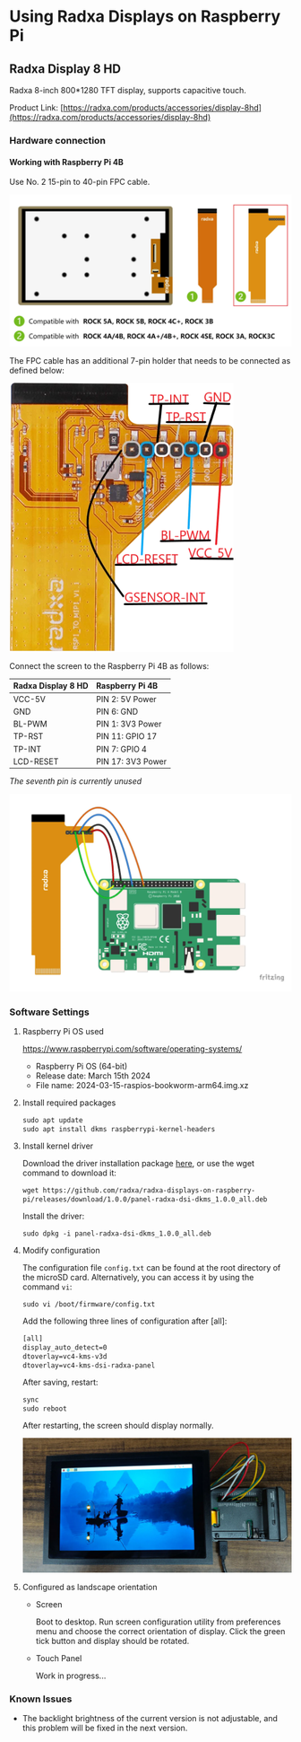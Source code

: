 # Using Radxa Displays on Raspberry Pi

## Radxa Display 8 HD

Radxa 8-inch 800*1280 TFT display, supports capacitive touch.

Product Link: [https://radxa.com/products/accessories/display-8hd](https://radxa.com/products/accessories/display-8hd)

### Hardware connection

#### Working with Raspberry Pi 4B

Use No. 2 15-pin to 40-pin FPC cable.

![etcher-step1](pictures/radxa-display-8hd-01.webp)

The FPC cable has an additional 7-pin holder that needs to be connected as defined below:

![etcher-step1](pictures/radxa-display-8hd-02.webp)

Connect the screen to the Raspberry Pi 4B as follows:

| Radxa Display 8 HD |  Raspberry Pi 4B  |
|:-------------------|:------------------|
| VCC-5V             | PIN 2:  5V Power  |
| GND                | PIN 6:  GND       |
| BL-PWM             | PIN 1:  3V3 Power |
| TP-RST             | PIN 11: GPIO 17   |
| TP-INT             | PIN 7:  GPIO 4    |
| LCD-RESET          | PIN 17: 3V3 Power |

*The seventh pin is currently unused*

![etcher-step1](pictures/radxa-display-8hd-03.webp)

### Software Settings

1. Raspberry Pi OS used

   https://www.raspberrypi.com/software/operating-systems/

   - Raspberry Pi OS (64-bit)
   - Release date: March 15th 2024
   - File name: 2024-03-15-raspios-bookworm-arm64.img.xz

2. Install required packages

   ```
   sudo apt update
   sudo apt install dkms raspberrypi-kernel-headers
   ```

3. Install kernel driver

   Download the driver installation package [here](https://github.com/radxa/radxa-displays-on-raspberry-pi/releases), or use the wget command to download it:
   ```
   wget https://github.com/radxa/radxa-displays-on-raspberry-pi/releases/download/1.0.0/panel-radxa-dsi-dkms_1.0.0_all.deb
   ```

   Install the driver:
   ```
   sudo dpkg -i panel-radxa-dsi-dkms_1.0.0_all.deb
   ```

4. Modify configuration

   The configuration file `config.txt` can be found at the root directory of the microSD card. Alternatively, you can access it by using the command `vi`:

   ```
   sudo vi /boot/firmware/config.txt
   ```

   Add the following three lines of configuration after [all]:

   ```
   [all]
   display_auto_detect=0
   dtoverlay=vc4-kms-v3d
   dtoverlay=vc4-kms-dsi-radxa-panel
   ```

   After saving, restart:
   ```
   sync
   sudo reboot
   ```

   After restarting, the screen should display normally.

   ![etcher-step1](pictures/radxa-display-8hd-04.webp)

5. Configured as landscape orientation

   - Screen

     Boot to desktop. Run screen configuration utility from preferences menu and choose the correct orientation of display. Click the green tick button and display should be rotated.

   - Touch Panel

     Work in progress...

### Known Issues

- The backlight brightness of the current version is not adjustable, and this problem will be fixed in the next version.
